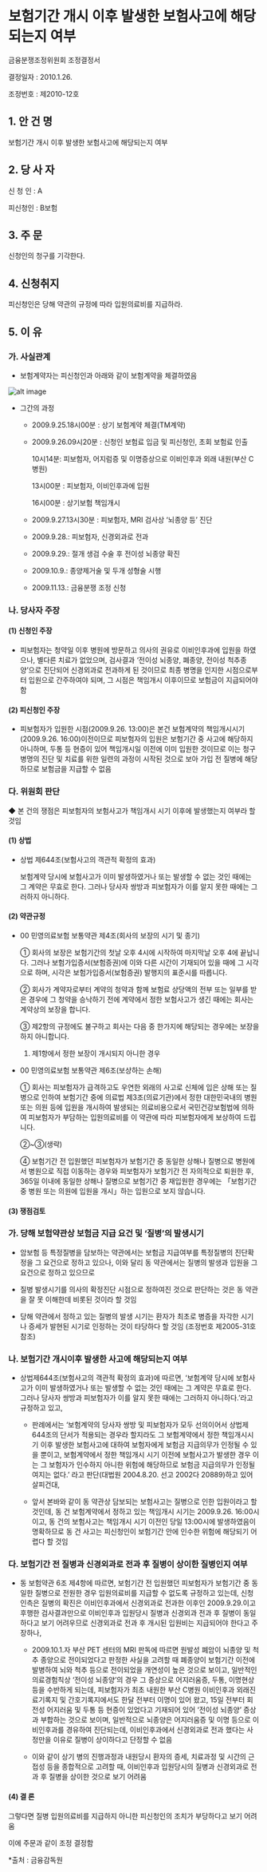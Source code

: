 # 보험기간 개시 이후 발생한 보험사고에 해당되는지 여부

금융분쟁조정위원회 
조정결정서 

결정일자 : 2010.1.26.

조정번호 : 제2010-12호


## 1. 안 건 명
보험기간 개시 이후 발생한 보험사고에 해당되는지 여부

## 2. 당 사 자 

신 청 인  :  A

피신청인  :  B보험

## 3. 주    문
신청인의 청구를 기각한다.

## 4. 신청취지 
피신청인은 당해 약관의 규정에 따라 입원의료비를 지급하라.

## 5. 이   유

### 가. 사실관계
 
* 보험계약자는 피신청인과 아래와 같이 보험계약을 체결하였음

![alt image](https://raw.githubusercontent.com/aijinet/bodoc-claim-contents/master/contents/images/126_1.PNG)

<!--
구 분
계약일자
계약자/
피보험자
월보험료
보장내용
00 민영의료보험
2009.9.25.
신청인
(남, 46세)
46,620원
입원의료비(3천만원 한도) 등
-->


* 그간의 과정

  * 2009.9.25.18시00분 : 상기 보험계약 체결(TM계약)
  * 2009.9.26.09시20분 : 신청인 보험료 입금 및 피신청인, 초회 보험료 인출
                
    10시14분: 피보험자, 어지럼증 및 이명증상으로 이비인후과 외래 내원(부산 C병원)
                
    13시00분 : 피보험자, 이비인후과에 입원
    
    16시00분 : 상기보험 책임개시

  * 2009.9.27.13시30분 : 피보험자, MRI 검사상 ‘뇌종양 등’ 진단

  * 2009.9.28.: 피보험자, 신경외과로 전과

  * 2009.9.29.: 절개 생검 수술 후 전이성 뇌종양 확진

  * 2009.10.9.: 종양제거술 및 두개 성형술 시행

  * 2009.11.13.: 금융분쟁 조정 신청

### 나. 당사자 주장 

#### (1) 신청인 주장

* 피보험자는 청약일 이후 병원에 방문하고 의사의 권유로 이비인후과에 입원을 하였으나, 별다른 치료가 없었으며, 검사결과 ‘전이성 뇌종양, 폐종양, 전이성 척추종양’으로 진단되어 신경외과로 전과하게 된 것이므로 최종 병명을 인지한 시점으로부터 입원으로 간주하여야 되며, 그 시점은 책임개시 이후이므로 보험금이 지급되어야 함  
  
#### (2) 피신청인 주장

* 피보험자가 입원한 시점(2009.9.26. 13:00)은 본건 보험계약의 책임개시시기(2009.9.26. 16:00)이전이므로 피보험자의 입원은 보험기간 중 사고에 해당하지 아니하며, 두통 등 현증이 있어 책임개시일 이전에 이미 입원한 것이므로 이는 청구 병명의 진단 및 치료를 위한 일련의 과정이 시작된 것으로 보아 가입 전 질병에 해당하므로 보험금을 지급할 수 없음 

### 다. 위원회 판단

◆ 본 건의 쟁점은 피보험자의 보험사고가 책임개시 시기 이후에 발생했는지 여부라 할 것임

#### (1) 상법
   
* 상법 제644조(보험사고의 객관적 확정의 효과)

  보험계약 당시에 보험사고가 이미 발생하였거나 또는 발생할 수 없는 것인 때에는 그 계약은 무효로 한다. 그러나 당사자 쌍방과 피보험자가 이를 알지 못한 때에는 그러하지 아니하다.


#### (2) 약관규정  

 * 00 민영의료보험 보통약관 제4조(회사의 보장의 시기 및 종기)

    ① 회사의 보장은 보험기간의 첫날 오후 4시에 시작하여 마지막날 오후 4에 끝납니다. 그러나 보험가입증서(보험증권)에 이와 다른 시간이 기재되어 있을 때에 그 시각으로 하며, 시각은 보험가입증서(보험증권) 발행지의 표준시를 따릅니다.
    
    ② 회사가 계약자로부터 계약의 청약과 함께 보험료 상당액의 전부 또는 일부를 받은 경우에 그 청약을 승낙하기 전에 계약에서 정한 보험사고가 생긴 때에는 회사는 계약상의 보장을 합니다.
    
    ③ 제2항의 규정에도 불구하고 회사는 다음 중 한가지에 해당되는 경우에는 보장을 하지 아니합니다.
     1. 제1항에서 정한 보장이 개시되지 아니한 경우


* 00 민영의료보험 보통약관 제6조(보상하는 손해) 

    
    ① 회사는 피보험자가 급격하고도 우연한 외래의 사고로 신체에 입은 상해 또는 질병으로 인하여 보험기간 중에 의료법 제3조(의료기관)에서 정한 대한민국내의 병원 또는 의원 등에 입원을 개시하여 발생되는 의료비용으로서 국민건강보험법에 의하여 피보험자가 부담하는 입원의료비를 이 약관에 따라 피보험자에게 보상하여 드립니다.
    
    ②~③(생략)
    
    ④ 보험기간 전 입원했던 피보험자가 보험기간 중 동일한 상해나 질병으로 병원에서 병원으로 직접 이동하는 경우와 피보험자가 보험기간 전 자의적으로 퇴원한 후, 365일 이내에 동일한 상해나 질병으로 보험기간 중 재입원한 경우에는 「보험기간 중 병원 또는 의원에 입원을 개시」하는 입원으로 보지 않습니다.


#### (3) 쟁점검토  

### 가. 당해 보험약관상 보험금 지급 요건 및 ‘질병’의 발생시기
  
 * 암보험 등 특정질병을 담보하는 약관에서는 보험금 지급여부를 특정질병의 진단확정을 그 요건으로 정하고 있으나, 이와 달리 동 약관에서는 질병의 발생과 입원을 그 요건으로 정하고 있으므로

  * 질병 발생시기를 의사의 확정진단 시점으로 정하여진 것으로 판단하는 것은 동 약관을 잘 못 이해한데 비롯된 것이라 할 것임

 * 당해 약관에서 정하고 있는 질병의 발생 시기는 환자가 최초로 병증을 자각한 시기나 증세가 발현된 시기로 인정하는 것이 타당하다 할 것임 (조정번호 제2005-31호 참조)

### 나. 보험기간 개시이후 발생한 사고에 해당되는지 여부
 
 * 상법제644조(보험사고의 객관적 확정의 효과)에 따르면, ‘보험계약 당시에 보험사고가 이미 발생하였거나 또는 발생할 수 없는 것인 때에는 그 계약은 무효로 한다. 그러나 당사자 쌍방과 피보험자가 이를 알지 못한 때에는 그러하지 아니하다.’라고 규정하고 있고, 

   * 판례에서는 ‘보험계약의 당사자 쌍방 및 피보험자가 모두 선의이어서 상법제644조의 단서가 적용되는 경우라 할지라도 그 보험계약에서 정한 책임개시시기 이후 발생한 보험사고에 대하여 보험자에게 보험금 지급의무가 인정될 수 있을 뿐이고, 보험계약에서 정한 책임개시 시기 이전에 보험사고가 발생한 경우 이는 그 보험자가 인수하지 아니한 위험에 해당하므로 보험금 지급의무가 인정될 여지는 없다.’ 라고 판단(대법원 2004.8.20. 선고 2002다 20889)하고 있어 살피건대,

   * 앞서 본바와 같이 동 약관상 담보되는 보험사고는 질병으로 인한 입원이라고 할 것인데, 동 건 보험계약에서 정하고 있는 책임개시 시기는  2009.9.26. 16:00시이고, 동 건의 보험사고는 책임개시 시기 이전인 당일 13:00시에 발생하였음이 명확하므로 동 건 사고는 피신청인이 보험기간 안에 인수한 위험에 해당되기 어렵다 할 것임


### 다. 보험기간 전 질병과 신경외과로 전과 후 질병이 상이한 질병인지 여부

* 동 보험약관 6조 제4항에 따르면, 보험기간 전 입원했던 피보험자가 보험기간 중 동일한 질병으로 전원한 경우 입원의료비를 지급할 수 없도록 규정하고 있는데, 신청인측은 질병의 확진은 이비인후과에서 신경외과로 전과한 이후인 2009.9.29.이고 후행한 검사결과만으로 이비인후과 입원당시 질병과 신경외과 전과 후 질병이 동일하다고 보기 어려우므로 신경외과로 전과 후 개시된 입원비는 지급되어야 한다고 주장하나, 

  * 2009.10.1.자 부산 PET 센터의 MRI 판독에 따르면 원발성 폐암이 뇌종양 및 척추 종양으로 전이되었다고 판정한 사실을 고려할 때 폐종양이 보험기간 이전에 발병하여 뇌와 척추 등으로 전이되었을 개연성이 높은 것으로 보이고, 일반적인 의료경험칙상 ‘전이성 뇌종양’의 경우 그 증상으로 어지러움증, 두통, 이명현상 등을 수반하게 되는데, 피보험자가 최초 내원한 부산 C병원 이비인후과 외래진료기록지 및 간호기록지에서도 한달 전부터 이명이 있어 왔고, 15일 전부터 회전성 어지러움 및 두통 등 현증이 있었다고 기재되어 있어 ‘전이성 뇌종양’ 증상과 부합하는 것으로 보이며, 일반적으로 뇌종양은 어지러움증 및 이명 등으로 이비인후과를 경유하여 진단되는데, 이비인후과에서 신경외과로 전과 했다는 사정만을 이유로 질병이 상이하다고 단정할 수 없음

  * 이와 같이 상기 병의 진행과정과 내원당시 환자의 증세, 치료과정 및 시간의 근접성 등을 종합적으로 고려할 때, 이비인후과 입원당시의 질병과 신경외과로 전과 후 질병을 상이한 것으로 보기 어려움 

#### (4) 결 론   

그렇다면 질병 입원의료비를 지급하지 아니한 피신청인의 조치가 부당하다고 보기 어려움

이에 주문과 같이 조정 결정함 

*출처 : 금융감독원
